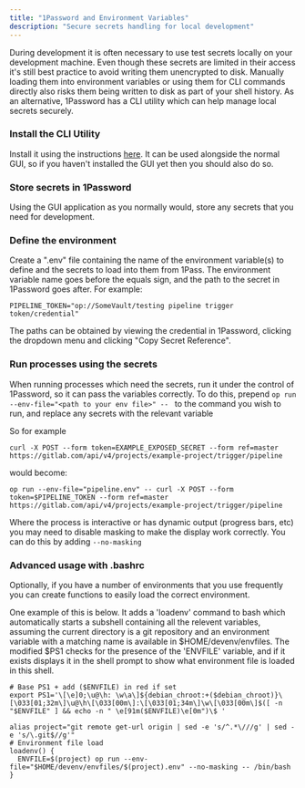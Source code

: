 ```yaml
---
title: "1Password and Environment Variables"
description: "Secure secrets handling for local development"
---
```


During development it is often necessary to use test secrets locally on your development machine. 
Even though these secrets are limited in their access it's still best practice to avoid writing them unencrypted to disk. 
Manually loading them into environment variables or using them for CLI commands directly also risks them being written to disk as part of your shell history. 
As an alternative, 1Password has a CLI utility which can help manage local secrets securely.

### Install the CLI Utility

Install it using the instructions [here](https://developer.1password.com/docs/cli/get-started/). 
It can be used alongside the normal GUI, so if you haven't installed the GUI yet then you should also do so.

### Store secrets in 1Password

Using the GUI application as you normally would, store any secrets that you need for development.

### Define the environment

Create a ".env" file containing the name of the environment variable(s) to define and the secrets to load into them from 1Pass. 
The environment variable name goes before the equals sign, and the path to the secret in 1Password goes after.
For example:
```
PIPELINE_TOKEN="op://SomeVault/testing pipeline trigger token/credential"
```

The paths can be obtained by viewing the credential in 1Password, clicking the dropdown menu and clicking "Copy Secret Reference".

### Run processes using the secrets

When running processes which need the secrets, run it under the control of 1Password, so it can pass the variables correctly. 
To do this, prepend `op run --env-file="<path to your env file>" -- ` to the command you wish to run, and replace any secrets with the relevant variable

So for example
```shell
curl -X POST --form token=EXAMPLE_EXPOSED_SECRET --form ref=master https://gitlab.com/api/v4/projects/example-project/trigger/pipeline
```
would become:
```shell
op run --env-file="pipeline.env" -- curl -X POST --form token=$PIPELINE_TOKEN --form ref=master https://gitlab.com/api/v4/projects/example-project/trigger/pipeline
```

Where the process is interactive or has dynamic output (progress bars, etc) you may need to disable masking to make the display work correctly. You can do this by adding `--no-masking`

### Advanced usage with .bashrc

Optionally, if you have a number of environments that you use frequently you can create functions to easily load the correct environment.

One example of this is below. It adds a 'loadenv' command to bash which automatically starts a subshell containing all the relevent variables, 
assuming the current directory is a git repository and an environment variable with a matching name is available in $HOME/devenv/envfiles.
The modified $PS1 checks for the presence of the 'ENVFILE' variable, and if it exists displays it in the shell prompt to show what environment file is loaded in this shell.
```shell
# Base PS1 + add ($ENVFILE) in red if set
export PS1='\[\e]0;\u@\h: \w\a\]${debian_chroot:+($debian_chroot)}\[\033[01;32m\]\u@\h\[\033[00m\]:\[\033[01;34m\]\w\[\033[00m\]$([ -n "$ENVFILE" ] && echo -n " \e[91m($ENVFILE)\e[0m")\$ '

alias project="git remote get-url origin | sed -e 's/^.*\///g' | sed -e 's/\.git$//g'"
# Environment file load
loadenv() {
  ENVFILE=$(project) op run --env-file="$HOME/devenv/envfiles/$(project).env" --no-masking -- /bin/bash
}
```